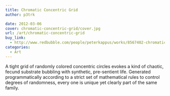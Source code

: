 ```yaml
---
title: Chromatic Concentric Grid
author: p3trk

date: 2012-03-06
cover: chromatic-concentric-grid/cover.jpg
url: /art/chromatic-concentric-grid
buy_link:
  - http://www.redbubble.com/people/peterkappus/works/8567402-chromatic-concentric-disc-grid
categories:
  - Art
---
```

A tight grid of randomly colored concentric circles evokes a kind of chaotic, fecund substrate bubbling with synthetic, pre-sentient life. Generated programmatically according to a strict set of mathematical rules to control degrees of randomness, every one is unique yet clearly part of the same family.
